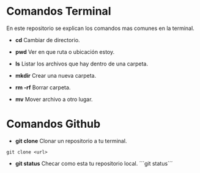 # Comandos Terminal
En este repositorio se explican los comandos mas comunes en la terminal.

- **cd** Cambiar de directorio.

- **pwd** Ver en que ruta o ubicación estoy.

- **ls** Listar los archivos que hay dentro de una carpeta.

- **mkdir** Crear una nueva carpeta.

- **rm -rf** Borrar carpeta.

- **mv** Mover archivo a otro lugar.

# Comandos Github

- **git clone** Clonar un repositorio a tu terminal.
  
``` git clone <url> ```
- **git status** Checar como esta tu repositorio local.
  ´´´git status´´´
